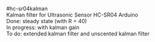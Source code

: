 #hc-sr04kalman  
Kalman filter for Ultrasonic Sensor HC-SR04 Arduino  
Done: steady state (with R = 40)  
In progress: with kalman gain  
To do: extended kalman filter and unscented kalman filter
